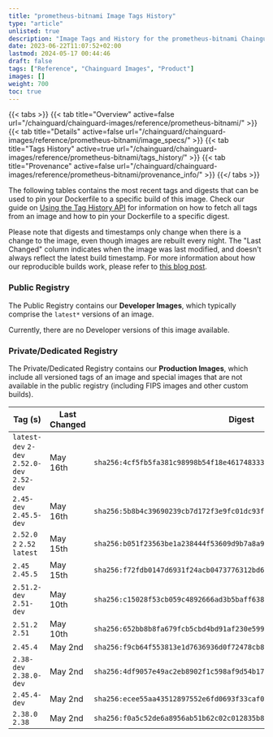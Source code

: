 ```yaml
---
title: "prometheus-bitnami Image Tags History"
type: "article"
unlisted: true
description: "Image Tags and History for the prometheus-bitnami Chainguard Image"
date: 2023-06-22T11:07:52+02:00
lastmod: 2024-05-17 00:44:46
draft: false
tags: ["Reference", "Chainguard Images", "Product"]
images: []
weight: 700
toc: true
---
```


{{< tabs >}}
{{< tab title="Overview" active=false url="/chainguard/chainguard-images/reference/prometheus-bitnami/" >}}
{{< tab title="Details" active=false url="/chainguard/chainguard-images/reference/prometheus-bitnami/image_specs/" >}}
{{< tab title="Tags History" active=true url="/chainguard/chainguard-images/reference/prometheus-bitnami/tags_history/" >}}
{{< tab title="Provenance" active=false url="/chainguard/chainguard-images/reference/prometheus-bitnami/provenance_info/" >}}
{{</ tabs >}}

The following tables contains the most recent tags and digests that can be used to pin your Dockerfile to a specific build of this image. Check our guide on [Using the Tag History API](/chainguard/chainguard-images/using-the-tag-history-api/) for information on how to fetch all tags from an image and how to pin your Dockerfile to a specific digest.

Please note that digests and timestamps only change when there is a change to the image, even though images are rebuilt every night. The "Last Changed" column indicates when the image was last modified, and doesn't always reflect the latest build timestamp. For more information about how our reproducible builds work, please refer to [this blog post](https://www.chainguard.dev/unchained/reproducing-chainguards-reproducible-image-builds).

### Public Registry
The Public Registry contains our **Developer Images**, which typically comprise the `latest*` versions of an image.

Currently, there are no Developer versions of this image available.

### Private/Dedicated Registry
The Private/Dedicated Registry contains our **Production Images**, which include all versioned tags of an image and special images that are not available in the public registry (including FIPS images and other custom builds).

| Tag (s)                                       | Last Changed | Digest                                                                    |
|-----------------------------------------------|--------------|---------------------------------------------------------------------------|
|  `latest-dev` `2-dev` `2.52.0-dev` `2.52-dev` | May 16th     | `sha256:4cf5fb5fa381c98998b54f18e461748333dbc353d7cb9776bce0e544bfb33037` |
|  `2.45-dev` `2.45.5-dev`                      | May 16th     | `sha256:5b8b4c39690239cb7d172f3e9fc01dc93fda2dd4ec733b65a287e2634fbdbd99` |
|  `2.52.0` `2` `2.52` `latest`                 | May 15th     | `sha256:b051f23563be1a238444f53609d9b7a8a9acc65d29e78c994384cff8002b7628` |
|  `2.45` `2.45.5`                              | May 15th     | `sha256:f72fdb0147d6931f24acb0473776312bd67ec5c8c382f12291d2826720b379c6` |
|  `2.51.2-dev` `2.51-dev`                      | May 10th     | `sha256:c15028f53cb059c4892666ad3b5baff6383959b0d7b8421549f480a37a88b0c9` |
|  `2.51.2` `2.51`                              | May 10th     | `sha256:652bb8b8fa679fcb5cbd4bd91af230e5998a5db01f68a05a4dd275ec2fa06fca` |
|  `2.45.4`                                     | May 2nd      | `sha256:f9cb64f553813e1d7636936d0f72478cb8f9c38b8fa584f1c2a65b8ce75ae759` |
|  `2.38-dev` `2.38.0-dev`                      | May 2nd      | `sha256:4df9057e49ac2eb8902f1c598af9d54b1762a8792b2f9ad74ce0ac17473a86e6` |
|  `2.45.4-dev`                                 | May 2nd      | `sha256:ecee55aa43512897552e6fd0693f33caf04ac41e472a7e9f3be5b80777cccbb7` |
|  `2.38.0` `2.38`                              | May 2nd      | `sha256:f0a5c52de6a8956ab51b62c02c012835b87b5c787407be5de624687bb2603662` |

